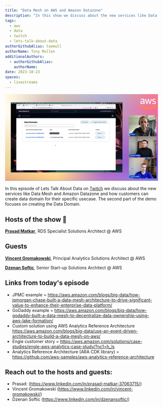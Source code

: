 ```yaml
---
title: "Data Mesh on AWS and Amazon Datazone"
description: "In this show we discuss about the new services like Data Mesh and Amazon Datazone and how customers can create data domain for their specific usecase. The second part of the demo focuses on creating the Data Domain."
tags:
  - aws
  - data
  - twitch
  - lets-talk-about-data
authorGithubAlias: toemull
authorName: Tony Mullen
additionalAuthors:
  - authorGithubAlias: 
    authorName: 
date: 2023-10-23
spaces:
  - livestreams
---
```


![Screenshot from the stream or an image related to the topic](images/show6.png)

In this episode of Lets Talk About Data on [Twitch](https://www.twitch.tv/videos/1841659193) we discuss about the new services like Data Mesh and Amazon Datazone and how customers can create data domain for their specific usecase. The second part of the demo focuses on creating the Data Domain.

## Hosts of the show 🎤

[**Prasad Matkar**](https://www.linkedin.com/in/prasad-matkar-37063715/), RDS Specialist Solutions Architect @ AWS

## Guests

[**Vincent Gromakowski**](https://www.linkedin.com/in/vincent-gromakowski/), Principal Analytics Solutions Architect @ AWS

[**Dzenan Softic**](https://www.linkedin.com/in/dzenansoftic/), Senior Start-up Solutions Architect @ AWS



## Links from today's episode

* JPMC example = https://aws.amazon.com/blogs/big-data/how-jpmorgan-chase-built-a-data-mesh-architecture-to-drive-significant-value-to-enhance-their-enterprise-data-platform/
* GoDaddy example = https://aws.amazon.com/blogs/big-data/how-godaddy-built-a-data-mesh-to-decentralize-data-ownership-using-aws-lake-formation/
* Custom solution using AWS Analytics Reference Architecture https://aws.amazon.com/blogs/big-data/use-an-event-driven-architecture-to-build-a-data-mesh-on-aws/
* Engie customer story = https://aws.amazon.com/solutions/case-studies/engie-aws-analytics-case-study/?nc1=h_ls
* Analytics Reference Architecture (ARA CDK library) = https://github.com/aws-samples/aws-analytics-reference-architecture

## Reach out to the hosts and guests:

- Prasad: (https://www.linkedin.com/in/prasad-matkar-37063715/)
- Vincent Gromakowski (https://www.linkedin.com/in/vincent-gromakowski/)
- Dzenan Softic (https://www.linkedin.com/in/dzenansoftic/)
